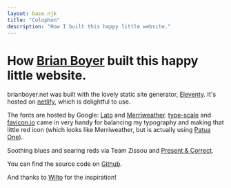 ```yaml
---
layout: base.njk
title: "Colophon"
description: "How I built this happy little website."
---
```

# How [Brian Boyer](/) built this happy little website.

brianboyer.net was built with the lovely static site generator, [Eleventy](https://www.11ty.io/). It's hosted on [netlify](https://www.netlify.com/), which is delightful to use.

The fonts are hosted by Google: [Lato](https://fonts.google.com/specimen/Lato) and [Merriweather](https://fonts.google.com/specimen/Merriweather). [type-scale](https://type-scale.com/?size=16&scale=1.250&text=A%20Visual%20Type%20Scale&font=Lato&fontweight=900&bodyfont=Merriweather&bodyfontweight=400&lineheight=1.55&backgroundcolor=white&fontcolor=%23333&preview=false) and [favicon.io](https://favicon.io/favicon-generator/) came in very handy for balancing my typography and making that little red icon (which looks like Merriweather, but is actually using [Patua One](https://fonts.google.com/specimen/Patua+One)).

Soothing blues and searing reds via Team Zissou and [Present & Correct](https://wesandersonpalettes.tumblr.com/post/79956949771/steve-zissou-dont-point-that-gun-at-him-hes-an).

You can find the source code on [Github](https://github.com/brianboyer/brianboyer.net).

And thanks to [Wilto](https://hire.wil.to/) for the inspiration!
